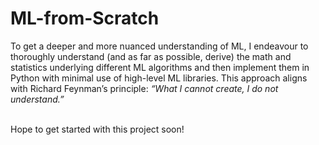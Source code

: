 # ML-from-Scratch

To get a deeper and more nuanced understanding of ML, I endeavour to thoroughly understand (and as far as possible, derive) the math and statistics underlying different ML algorithms and then implement them in Python with minimal use of high-level ML libraries. This approach aligns with Richard Feynman’s principle: *“What I cannot create, I do not understand.”*

<br>
Hope to get started with this project soon!
